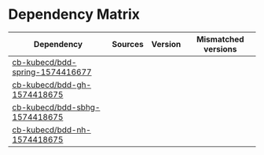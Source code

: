 # Dependency Matrix

Dependency | Sources | Version | Mismatched versions
---------- | ------- | ------- | -------------------
[cb-kubecd/bdd-spring-1574416677](https://github.com/cb-kubecd/bdd-spring-1574416677.git) |  | []() | 
[cb-kubecd/bdd-gh-1574418675](https://github.com/cb-kubecd/bdd-gh-1574418675.git) |  | []() | 
[cb-kubecd/bdd-sbhg-1574418675](https://github.com/cb-kubecd/bdd-sbhg-1574418675.git) |  | []() | 
[cb-kubecd/bdd-nh-1574418675](https://github.com/cb-kubecd/bdd-nh-1574418675.git) |  | []() | 
